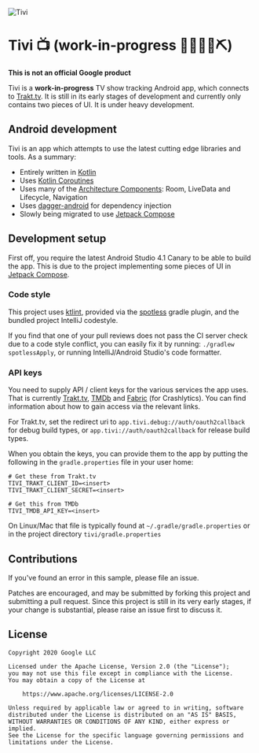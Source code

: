 ![Tivi](https://raw.githubusercontent.com/chrisbanes/tivi/master/art/banner.png)

# Tivi 📺 (work-in-progress 👷🔧️👷‍♀️⛏)

**This is not an official Google product**

Tivi is a **work-in-progress** TV show tracking Android app, which connects to
[Trakt.tv](https://www.trakt.tv). It is still in its early stages of development and currently
only contains two pieces of UI. It is under heavy development.

## Android development

Tivi is an app which attempts to use the latest cutting edge libraries and tools. As a summary:

 * Entirely written in [Kotlin](https://kotlinlang.org/)
 * Uses [Kotlin Coroutines](https://kotlinlang.org/docs/reference/coroutines/coroutines-guide.html)
 * Uses many of the [Architecture Components](https://developer.android.com/topic/libraries/architecture/): Room, LiveData and Lifecycle, Navigation
 * Uses [dagger-android](https://google.github.io/dagger/android.html) for dependency injection
 * Slowly being migrated to use [Jetpack Compose](https://developer.android.com/jetpack/compose)

## Development setup

First off, you require the latest Android Studio 4.1 Canary to be able to build the app. This is due to the project implementing some pieces of UI in [Jetpack Compose](https://developer.android.com/jetpack/compose).

### Code style

This project uses [ktlint](https://github.com/pinterest/ktlint), provided via
the [spotless](https://github.com/diffplug/spotless) gradle plugin, and the bundled project IntelliJ codestyle.

If you find that one of your pull reviews does not pass the CI server check due to a code style conflict, you can
easily fix it by running: `./gradlew spotlessApply`, or running IntelliJ/Android Studio's code formatter.

### API keys

You need to supply API / client keys for the various services the
app uses. That is currently [Trakt.tv](http://docs.trakt.apiary.io/),
[TMDb](https://developers.themoviedb.org/4/getting-started) and [Fabric](https://fabric.io) (for Crashlytics). You can find information about
how to gain access via the relevant links.

For Trakt.tv, set the redirect uri to `app.tivi.debug://auth/oauth2callback` for debug build types, or `app.tivi://auth/oauth2callback` for release build types.

When you obtain the keys, you can provide them to the app by putting the following in the
`gradle.properties` file in your user home:

```
# Get these from Trakt.tv
TIVI_TRAKT_CLIENT_ID=<insert>
TIVI_TRAKT_CLIENT_SECRET=<insert>

# Get this from TMDb
TIVI_TMDB_API_KEY=<insert>
```

On Linux/Mac that file is typically found at `~/.gradle/gradle.properties` or in the project directory `tivi/gradle.properties`

## Contributions

If you've found an error in this sample, please file an issue.

Patches are encouraged, and may be submitted by forking this project and
submitting a pull request. Since this project is still in its very early stages,
if your change is substantial, please raise an issue first to discuss it.

## License

```
Copyright 2020 Google LLC

Licensed under the Apache License, Version 2.0 (the "License");
you may not use this file except in compliance with the License.
You may obtain a copy of the License at

    https://www.apache.org/licenses/LICENSE-2.0

Unless required by applicable law or agreed to in writing, software
distributed under the License is distributed on an "AS IS" BASIS,
WITHOUT WARRANTIES OR CONDITIONS OF ANY KIND, either express or implied.
See the License for the specific language governing permissions and
limitations under the License.
```
